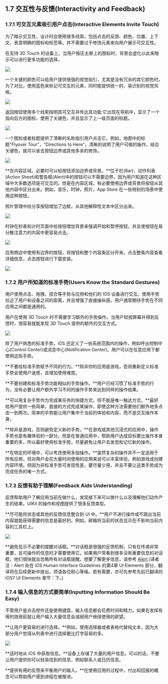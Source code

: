 ## 1.7 交互性与反馈(Interactivity and Feedback)
### 1.7.1 可交互元素吸引用户点击(Interactive Elements Invite Touch)
为了暗示交互性，设计时会使用很多线索，包括点击的反馈、颜色、位置、上下文、表意明确的图标和标签等。并不需要过于修饰元素来向用户展示可交互性。

在支持 3D Touch 的设备上，当用户按压主屏上的图标时，背景会虚化以此来暗示可以进行更多功能的选择。

![](images/27.png)

一个关键的颜色可以给用户提供很强的视觉指引，尤其是没有冗余的其它颜色时。为了对比，使用蓝色来标记可交互的元素，同时能提供统一的、易识别的视觉风格。

![](images/28.png)

返回按钮使用多个线索指明其可交互并传达其功能:它出现在导航中，显示了一个指向后方的图标，使用了关键色，并且显示了上一级页面的标题。

![](images/29.png)

一个图标或者标题提供了清晰的名称指引用户点击它。例如，地图中的标题“Flyover Tour”，“Directions to Here”，清晰的说明了用户可做的操作。结合关键色，就可以省去按钮边界或其他多余的修饰。

![](images/30.png)

**在内容区域，必要时可以给按钮添加边界或背景。**位于栏(Bar)、动作列表(Action Sheet)和警告框(Alert)中的按钮可以不需要边界，因为用户知道在这种区域中大多数选项是可交互的。但是在内容区域，有必要使用边界或背景将按钮从其他内容中区分出来。例如，音乐，时钟，照片，App Store 在一些特别的场景中使用这种按钮。

照片管理中给分享按钮增加了边框，从其他解释性文本中区分出来。

![](images/31.png)

时钟在秒表和计时页面中给按钮增加背景来强调开始和暂停按钮，并且使按钮在易分散注意力的内容中更容易点击。

![](images/32.png)

应用商店中使用有边界的按钮，将按钮和整个内容条区分开来，点击整条内容查看详细信息，点击按钮进行下载安装。

![](images/33.png)

### 1.7.2 用户所知道的标准手势(Users Know the Standard Gestures)
用户使用点击、拖拽、捏合等手势与应用和他们的 IOS 设备进行交互。使用手势拉近了用户和设备之间的距离，并且增强了直接操纵感。用户通常期待手势在不同应用之间都是通用的。

用户在使用 3D Touch 时不需要学习额外的手势操作。当用户轻按屏幕并得到反馈时，很容易就能发现 3D Touch 提供的额外的交互方式。

![](images/7.jpg)

除了用户熟悉的标准手势，iOS 还定义了一些系统范围内的操作，例如呼出控制中心(Control Center)或消息中心(Notification Center)。用户可以在任意应用下都使用这些手势。

**不要给标准手势赋予不同的行为。**除非你的应用是游戏，否则重新定义标准手势会使用户迷惑，且增加使用难度。

**不要创建和标准手势功能相似的手势操作。**用户已经习惯了标准手势的行为，没有必要让用户额外学习不同的操作手势来达到同样的操作结果。

**可以用复杂手势作为完成某任务的快捷方式，但不能是唯一触达方式。**最好给用户提供一些简单，直接的方式完成某操作，即使这种方法需要他们额外地多点击一到两次。简单的手势能让用户集中于当前的体验和内容，而不是交互操作本身。

**除非是游戏，否则避免定义新的手势。**在游戏或其他沉浸式的应用中，操作手势也是有趣体验的一部分。但是在普通应用中，帮助用户达成目标要比操作本身重要的多，所以最好使用标准手势，尽量避免让用户去发觉和记忆新的操作。

**在特定的环境中，可以考虑使用多指操作。**虽然复杂的操作并不一定适用于所有应用，但对用户会花大量时间使用的应用来说可以丰富体验，例如游戏或创建内容环境。但因为非标准手势可发现性差，要尽量少用，并且不要让这类手势成为完成任务的唯一方式。

### 1.7.3 反馈有助于理解(Feedback Aids Understanding)
反馈帮助用户了解应用当前在做什么，发现接下来可以做什么以及理解他们动作产生的结果。UIKit 的操作和视图提供了很多反馈类型。

**尽可能将状态或其他的反馈信息整合到 UI 中。**用户不进行操作或不跳出当前内容就能获得需要的信息是最好的。例如，邮箱将当前的状态显示在不影响当前内容的工具栏上。

![](images/34.png)

**避免显示不必要的提醒对话框。**对话框是很强的反馈机制，只有在传递非常重要，且可操作的信息时才需要使用它。如果用户常看到很多没有重要信息的对话框，他们很快就会忽略所有对话框提醒。想要了解更多信息，请参考 [Alert](https://developer.apple.com/library/ios/documentation/UserExperience/Conceptual/MobileHIG/Alerts.html#//apple_ref/doc/uid/TP40006556-CH14-SW2).(译者注：Alert 处在 iOS Human Interface Guidelines 的第4章 UI Elements 部分，翻译将在后续更新中放出，烦请各位耐心等候。若有需要，亦可先参考先前已翻译的 iOS7 UI Elements 章节：下。)

### 1.7.4 输入信息的方式要简单(Inputting Information Should Be Easy)
不管用户是点击控件还是使用键盘，输入信息都会花费时间和精力。如果在发挥有用的效用前就让用户输入大量信息会减弱用户继续使用的欲望。

**让用户更容易的进行选择。**例如，使用选择器或者表格代替纯文本，因为大部分用户觉得从列表中进行选择要比打字容易的多。

![](images/35.png)

**适时地从 iOS 中获取信息。**设备上存储了大量的用户信息。可以的话，不要让用户提供你可以轻易找到的信息，例如联系人或日历信息。

**提供有用的反馈来平衡用户的输入。**在使用应用的过程中，付出和回报的概念可以帮助用户感到进程在被推进。